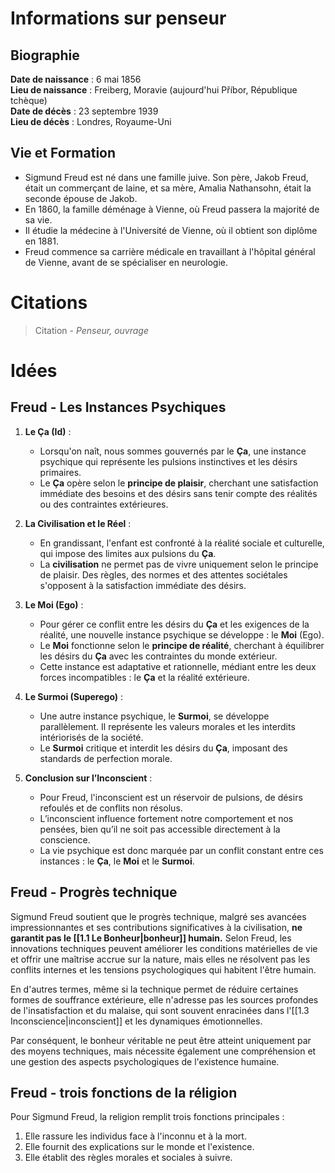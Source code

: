 # Informations sur penseur

## Biographie

**Date de naissance** : 6 mai 1856  
**Lieu de naissance** : Freiberg, Moravie (aujourd'hui Příbor, République tchèque)  
**Date de décès** : 23 septembre 1939  
**Lieu de décès** : Londres, Royaume-Uni

## Vie et Formation

- Sigmund Freud est né dans une famille juive. Son père, Jakob Freud, était un commerçant de laine, et sa mère, Amalia Nathansohn, était la seconde épouse de Jakob.
- En 1860, la famille déménage à Vienne, où Freud passera la majorité de sa vie.
- Il étudie la médecine à l'Université de Vienne, où il obtient son diplôme en 1881.
- Freud commence sa carrière médicale en travaillant à l'hôpital général de Vienne, avant de se spécialiser en neurologie.

# Citations

> Citation - _Penseur, ouvrage_

# Idées

## Freud - Les Instances Psychiques

1. **Le Ça (Id)** :

    - Lorsqu'on naît, nous sommes gouvernés par le **Ça**, une instance psychique qui représente les pulsions instinctives et les désirs primaires.
    - Le **Ça** opère selon le **principe de plaisir**, cherchant une satisfaction immédiate des besoins et des désirs sans tenir compte des réalités ou des contraintes extérieures.

2. **La Civilisation et le Réel** :

    - En grandissant, l'enfant est confronté à la réalité sociale et culturelle, qui impose des limites aux pulsions du **Ça**.
    - La **civilisation** ne permet pas de vivre uniquement selon le principe de plaisir. Des règles, des normes et des attentes sociétales s'opposent à la satisfaction immédiate des désirs.

3. **Le Moi (Ego)** :

    - Pour gérer ce conflit entre les désirs du **Ça** et les exigences de la réalité, une nouvelle instance psychique se développe : le **Moi** (Ego).
    - Le **Moi** fonctionne selon le **principe de réalité**, cherchant à équilibrer les désirs du **Ça** avec les contraintes du monde extérieur.
    - Cette instance est adaptative et rationnelle, médiant entre les deux forces incompatibles : le **Ça** et la réalité extérieure.

4. **Le Surmoi (Superego)** :

    - Une autre instance psychique, le **Surmoi**, se développe parallèlement. Il représente les valeurs morales et les interdits intériorisés de la société.
    - Le **Surmoi** critique et interdit les désirs du **Ça**, imposant des standards de perfection morale.

5. **Conclusion sur l’Inconscient** :
    - Pour Freud, l'inconscient est un réservoir de pulsions, de désirs refoulés et de conflits non résolus.
    - L’inconscient influence fortement notre comportement et nos pensées, bien qu’il ne soit pas accessible directement à la conscience.
    - La vie psychique est donc marquée par un conflit constant entre ces instances : le **Ça**, le **Moi** et le **Surmoi**.

## Freud - Progrès technique

Sigmund Freud soutient que le progrès technique, malgré ses avancées impressionnantes et ses contributions significatives à la civilisation, **ne garantit pas le [[1.1 Le Bonheur|bonheur]] humain.** Selon Freud, les innovations techniques peuvent améliorer les conditions matérielles de vie et offrir une maîtrise accrue sur la nature, mais elles ne résolvent pas les conflits internes et les tensions psychologiques qui habitent l'être humain.

En d'autres termes, même si la technique permet de réduire certaines formes de souffrance extérieure, elle n'adresse pas les sources profondes de l'insatisfaction et du malaise, qui sont souvent enracinées dans l'[[1.3 Inconscience|inconscient]] et les dynamiques émotionnelles.

Par conséquent, le bonheur véritable ne peut être atteint uniquement par des moyens techniques, mais nécessite également une compréhension et une gestion des aspects psychologiques de l'existence humaine.

## Freud - trois fonctions de la réligion

Pour Sigmund Freud, la religion remplit trois fonctions principales :

1. Elle rassure les individus face à l'inconnu et à la mort.
2. Elle fournit des explications sur le monde et l'existence.
3. Elle établit des règles morales et sociales à suivre.
